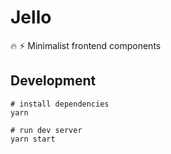 # Jello
:fire: :zap: Minimalist frontend components

## Development

```
# install dependencies
yarn

# run dev server
yarn start
```
